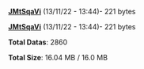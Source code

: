 [**JMtSqaVi**](/data/JMtSqaVi.txt) (13/11/22 - 13:44)- 221 bytes

[**JMtSqaVi**](/data/JMtSqaVi.txt) (13/11/22 - 13:44)- 221 bytes

**Total Datas**: 2860

**Total Size**: 16.04 MB / 16.0 MB